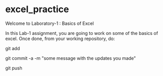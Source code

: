 # excel_practice
Welcome to Laboratory-1 : Basics of Excel

In this Lab-1 assignment, you are going to work on some of the basics of excel. 
Once done, from your working repository, do:

git add

git commit -a -m "some message with the updates you made"

git push
